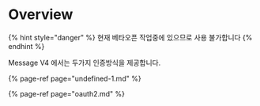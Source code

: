 # Overview

{% hint style="danger" %}
현재 베타오픈 작업중에 있으므로 사용 불가합니다
{% endhint %}

Message V4 에서는 두가지 인증방식을 제공합니다.

{% page-ref page="undefined-1.md" %}

{% page-ref page="oauth2.md" %}



